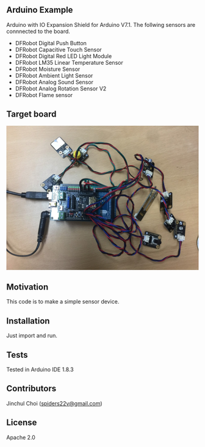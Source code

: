 ## Arduino Example
Arduino with IO Expansion Shield for Arduino V7.1. The follwing sensors are connnected to the board.
- DFRobot Digital Push Button
- DFRobot Capacitive Touch Sensor
- DFRobot Digital Red LED Light Module
- DFRobot LM35 Linear Temperature Sensor 
- DFRobot Moisture Sensor
- DFRobot Ambient Light Sensor
- DFRobot Analog Sound Sensor
- DFRobot Analog Rotation Sensor V2
- DFRobot Flame sensor

## Target board
![Test Arduino board with sensors](IO_exp.JPG)

## Motivation
This code is to make a simple sensor device.

## Installation
Just import and run.

## Tests
Tested in Arduino IDE 1.8.3

## Contributors
Jinchul Choi (spiders22v@gmail.com)

## License
Apache 2.0
